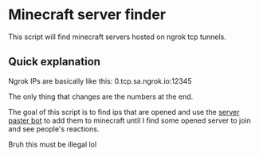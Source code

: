 # Minecraft server finder

This script will find minecraft servers hosted on ngrok tcp tunnels.

## Quick explanation

Ngrok IPs are basically like this:
0.tcp.sa.ngrok.io:12345

The only thing that changes are the numbers at the end.

The goal of this script is to find ips that are opened and use the [server paster bot](server_paster_bot.py) to add them to minecraft until I find some opened server to join and see people's reactions.

Bruh this must be illegal lol